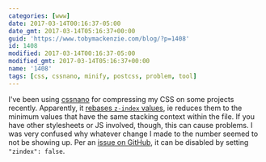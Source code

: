 ```yaml
---
categories: [www]
date: 2017-03-14T00:16:37-05:00
date_gmt: 2017-03-14T05:16:37+00:00
guid: 'https://www.tobymackenzie.com/blog/?p=1408'
id: 1408
modified: 2017-03-14T00:16:37-05:00
modified_gmt: 2017-03-14T05:16:37+00:00
name: '1408'
tags: [css, cssnano, minify, postcss, problem, tool]
---
```


I've been using [cssnano](http://cssnano.co/) for compressing my CSS on some projects recently.  Apparently, it [rebases `z-index` values](http://cssnano.co/optimisations/zindex/), ie reduces them to the minimum values that have the same stacking context within the file.<!--more-->  If you have other stylesheets or JS involved, though, this can cause problems.  I was very confused why whatever change I made to the number seemed to not be showing up.  Per an [issue on GitHub](https://github.com/ben-eb/gulp-cssnano/issues/14#issuecomment-169451724), it can be disabled by setting `"zindex": false`.
